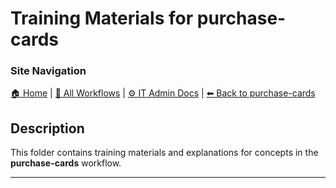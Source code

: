# Training Materials for purchase-cards

### Site Navigation
[🏠 Home](../../../README.md) | [📂 All Workflows](../../users.md) | [⚙ IT Admin Docs](../../../it-admins/README.md) | [⬅ Back to purchase-cards](../README.md)

## Description

This folder contains training materials and explanations for concepts in the **purchase-cards** workflow.

---